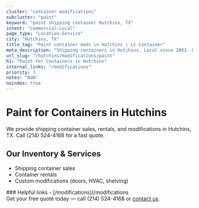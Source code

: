```yaml
---
cluster: "container modifications"
subcluster: "paint"
keyword: "paint shipping container Hutchins, TX"
intent: "Commercial-Local"
page_type: "Location-Service"
city: "Hutchins, TX"
title_tag: "Paint container mods in Hutchins | LC Container"
meta_description: "Shipping containers in Hutchins. Local since 2003. Quality containers. Fast delivery. Get your free quote — call (214) 524-4168 today. LC Container — your tr..."
url_slug: "/hutchins/modifications/paint"
h1: "Paint for Containers in Hutchins"
internal_links: "/modifications"
priority: 3
notes: "NaN"
noindex: true
---
```


# Paint for Containers in Hutchins

We provide shipping container sales, rentals, and modifications in Hutchins, TX. Call (214) 524-4168 for a fast quote.

## Our Inventory & Services
- Shipping container sales
- Container rentals
- Custom modifications (doors, HVAC, shelving)

<div data-section="internal-links">
### Helpful links
- [/modifications](/modifications
</div>

<div data-section="cta">
Get your free quote today — call (214) 524-4168 or <a href="/contact">contact us</a>.
</div>

<script type="application/ld+json">{"@context":"https://schema.org","@type":"FAQPage","mainEntity":[{"@type":"Question","name":"How much does delivery cost in Hutchins, TX?","acceptedAnswer":{"@type":"Answer","text":"Delivery costs vary by distance and container size. Most deliveries in Hutchins, TX range from $150-$300. Call (214) 524-4168 for an exact quote based on your specific location."}},{"@type":"Question","name":"Do you offer financing or payment plans?","acceptedAnswer":{"@type":"Answer","text":"We accept major credit cards, checks, and can discuss commercial terms for bulk purchases. Call (214) 524-4168 to discuss options."}},{"@type":"Question","name":"Can you customize containers in Hutchins, TX?","acceptedAnswer":{"@type":"Answer","text":"Yes — we perform modifications like doors, HVAC, insulation, and shelving. Request a custom quote at (214) 524-4168 or via our contact form."}}]}</script>
